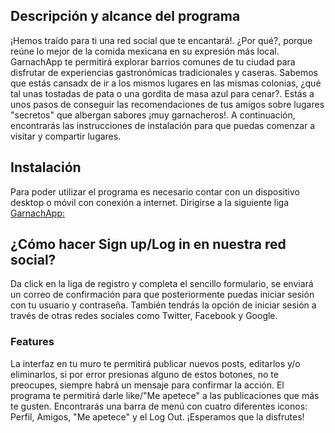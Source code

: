 
 
## Descripción y alcance del programa

¡Hemos traído para ti una red social que te encantará!. ¿Por qué?, porque reúne lo mejor de la comida mexicana en su expresión más local. GarnachApp te permitirá explorar barrios comunes de tu ciudad para disfrutar de experiencias gastronómicas tradicionales y caseras. Sabemos que estás cansadx de ir a los mismos lugares en las mismas colonias, ¿qué tal unas tostadas de pata o una gordita de masa azul para cenar?. Estás a unos pasos de conseguir las recomendaciones de tus amigos sobre lugares "secretos" que albergan sabores ¡muy garnacheros!. A continuación, encontrarás las instrucciones de instalación para que puedas comenzar a visitar y compartir lugares.


## Instalación

Para poder utilizar el programa es necesario contar con un dispositivo desktop o móvil con conexión a internet.
Dirigirse a la siguiente liga [GarnachApp:](https://jetzable.github.io/cdmx-2018-06-bc-core-am-social-network/src)


## ¿Cómo hacer Sign up/Log in en nuestra red social?

Da click en la liga de registro y completa el sencillo formulario, se enviará un correo de confirmación para que posteriormente puedas iniciar sesión con tu usuario y contraseña.
También tendrás la opción de iniciar sesión a través de otras redes sociales como Twitter, Facebook y Google. 


### Features

La interfaz en tu muro te permitirá publicar nuevos posts, editarlos y/o eliminarlos, si por error presionas alguno de estos botones, no te preocupes, siempre habrá un mensaje para confirmar la acción.
El programa te permitirá darle like/"Me apetece" a las publicaciones que más te gusten.
Encontrarás una barra de menú con cuatro diferentes iconos: Perfil, Amigos, "Me apetece" y el Log Out.
¡Esperamos que la disfrutes!
